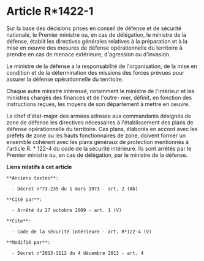 # Article R*1422-1

Sur la base des décisions prises en conseil de défense et de sécurité nationale, le Premier ministre ou, en cas de
délégation, le ministre de la défense, établit les directives générales relatives à la préparation et à la mise en oeuvre des
mesures de défense opérationnelle du territoire à prendre en cas de menace extérieure, d'agression ou d'invasion. 

Le ministre de la défense a la responsabilité de l'organisation, de la mise en condition et de la détermination des missions
des forces prévues pour assurer la défense opérationnelle du territoire. 

Chaque autre ministre intéressé, notamment le ministre de l'intérieur et les ministres chargés des finances et de l'outre-
mer, définit, en fonction des instructions reçues, les moyens de son département à mettre en oeuvre. 

Le chef d'état-major des armées adresse aux commandants désignés de zone de défense les directives nécessaires à
l'établissement des plans de défense opérationnelle du territoire. Ces plans, élaborés en accord avec les préfets de zone ou
les hauts fonctionnaires de zone, doivent former un ensemble cohérent avec les plans généraux de protection mentionnés à
l'article R. * 122-4 du code de la sécurité intérieure. Ils sont arrêtés par le Premier ministre ou, en cas de délégation,
par le ministre de la défense.

**Liens relatifs à cet article**

	**Anciens textes**:

	  - Décret n°73-235 du 1 mars 1973 - art. 2 (Ab)

	**Cité par**:

	  - Arrêté du 27 octobre 2009 - art. 1 (V)

	**Cite**:

	  - Code de la sécurité intérieure - art. R*122-4 (V)

	**Modifié par**:

	  - Décret n°2013-1112 du 4 décembre 2013 - art. 4
